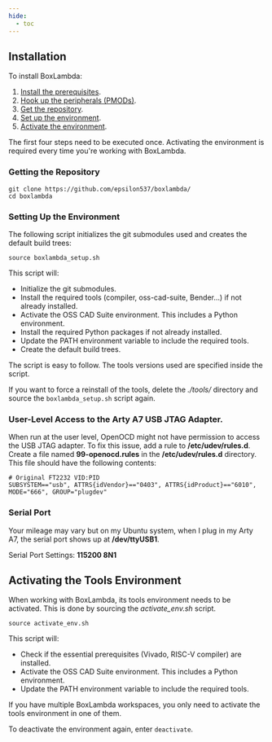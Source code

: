 ```yaml
---
hide:
  - toc
---
```


## Installation

To install BoxLambda:

1. [Install the prerequisites](prerequisites.md).
2. [Hook up the peripherals (PMODs)](pmods.md).
3. [Get the repository](#getting-the-repository).
4. [Set up the environment](#setting-up-the-environment).
5. [Activate the environment](#activating-the-tools-environment).

The first four steps need to be executed once. Activating the environment is required every time you're working with BoxLambda.

### Getting the Repository

```
git clone https://github.com/epsilon537/boxlambda/
cd boxlambda
```

### Setting Up the Environment

The following script initializes the git submodules used and creates the default build trees:

```
source boxlambda_setup.sh
```

This script will:

- Initialize the git submodules.
- Install the required tools (compiler, oss-cad-suite, Bender...) if not already installed.
- Activate the OSS CAD Suite environment. This includes a Python environment.
- Install the required Python packages if not already installed.
- Update the PATH environment variable to include the required tools.
- Create the default build trees.

The script is easy to follow. The tools versions used are specified inside the script.

If you want to force a reinstall of the tools, delete the *./tools/* directory and source the `boxlambda_setup.sh` script again.

### User-Level Access to the Arty A7 USB JTAG Adapter.

When run at the user level, OpenOCD might not have permission to access the USB JTAG adapter. To fix this issue, add a rule to **/etc/udev/rules.d**.
Create a file named **99-openocd.rules** in the **/etc/udev/rules.d** directory. This file should have the following contents:

```
# Original FT2232 VID:PID
SUBSYSTEM=="usb", ATTRS{idVendor}=="0403", ATTRS{idProduct}=="6010", MODE="666", GROUP="plugdev"

```

### Serial Port
Your mileage may vary but on my Ubuntu system, when I plug in my Arty A7, the serial port shows up at **/dev/ttyUSB1**.

Serial Port Settings: **115200 8N1**

## Activating the Tools Environment

When working with BoxLambda, its tools environment needs to be activated. This is done by sourcing the *activate_env.sh* script.

```
source activate_env.sh
```

This script will:

- Check if the essential prerequisites (Vivado, RISC-V compiler) are installed.
- Activate the OSS CAD Suite environment. This includes a Python environment.
- Update the PATH environment variable to include the required tools.

If you have multiple BoxLambda workspaces, you only need to activate the tools environment in one of them.

To deactivate the environment again, enter `deactivate`.

